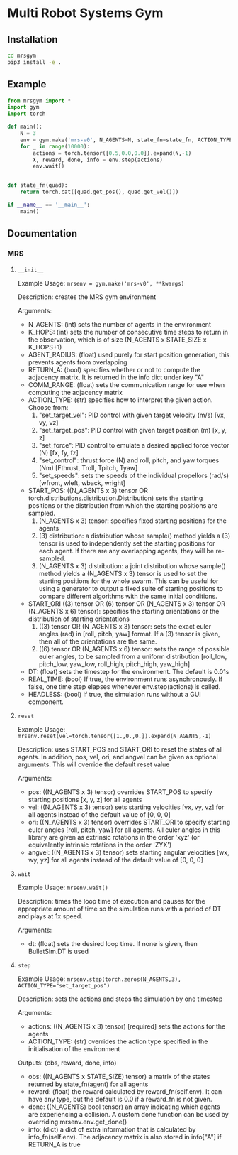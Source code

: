 # Multi Robot Systems Gym

## Installation
```bash
cd mrsgym
pip3 install -e .
```

## Example
```python
from mrsgym import *
import gym
import torch

def main():
	N = 3
	env = gym.make('mrs-v0', N_AGENTS=N, state_fn=state_fn, ACTION_TYPE='set_target_vel')
	for _ in range(10000):
		actions = torch.tensor([0.5,0.0,0.0]).expand(N,-1)
		X, reward, done, info = env.step(actions)
		env.wait()


def state_fn(quad):
	return torch.cat([quad.get_pos(), quad.get_vel()])

if __name__ == '__main__':
	main()
```

## Documentation

### MRS
1. `__init__`
	
	Example Usage: `mrsenv = gym.make('mrs-v0', **kwargs)`
	
	Description: creates the MRS gym environment
	
	Arguments:
	- N_AGENTS: (int) sets the number of agents in the environment
	- K_HOPS: (int) sets the number of consecutive time steps to return in the observation, which is of size (N_AGENTS x STATE_SIZE x K_HOPS+1)
	- AGENT_RADIUS: (float) used purely for start position generation, this prevents agents from overlapping
	- RETURN_A: (bool) specifies whether or not to compute the adjacency matrix. It is returned in the info dict under key "A"
	- COMM_RANGE: (float) sets the communication range for use when computing the adjacency matrix
	- ACTION_TYPE: (str) specifies how to interpret the given action. Choose from:
		1. "set_target_vel": PID control with given target velocity (m/s) [vx, vy, vz]
		2. "set_target_pos": PID control with given target position (m) [x, y, z]
		3. "set_force": PID control to emulate a desired applied force vector (N) [fx, fy, fz]
		4. "set_control": thrust force (N) and roll, pitch, and yaw torques (Nm) [Fthrust, Troll, Tpitch, Tyaw]
		5. "set_speeds": sets the speeds of the individual propellors (rad/s) [wfront, wleft, wback, wright]
	- START_POS: ((N_AGENTS x 3) tensor OR torch.distributions.distribution.Distribution) sets the starting positions or the distribution from which the starting positions are sampled.
		1. (N_AGENTS x 3) tensor: specifies fixed starting positions for the agents
		2. (3) distribution: a distribution whose sample() method yields a (3) tensor is used to independently set the starting positions for each agent. If there are any overlapping agents, they will be re-sampled.
		3. (N_AGENTS x 3) distribution: a joint distribution whose sample() method yields a (N_AGENTS x 3) tensor is used to set the starting positions for the whole swarm. This can be useful for using a generator to output a fixed suite of starting positions to compare different algorithms with the same initial conditions.
	- START_ORI ((3) tensor OR (6) tensor OR (N_AGENTS x 3) tensor OR (N_AGENTS x 6) tensor): specifies the starting orientations or the distribution of starting orientations
		1. ((3) tensor OR (N_AGENTS x 3) tensor: sets the exact euler angles (rad) in [roll, pitch, yaw] format. If a (3) tensor is given, then all of the orientations are the same.
		2. ((6) tensor OR (N_AGENTS x 6) tensor: sets the range of possible euler angles, to be sampled from a uniform distribution [roll_low, pitch_low, yaw_low, roll_high, pitch_high, yaw_high]
	- DT: (float) sets the timestep for the environment. The default is 0.01s
	- REAL_TIME: (bool) If true, the environment runs asynchronously. If false, one time step elapses whenever env.step(actions) is called.
	- HEADLESS: (bool) If true, the simulation runs without a GUI component.
	
2. `reset`
	
	Example Usage: `mrsenv.reset(vel=torch.tensor([1.,0.,0.]).expand(N_AGENTS,-1)`
	
	Description: uses START_POS and START_ORI to reset the states of all agents. In addition, pos, vel, ori, and angvel can be given as optional arguments. This will override the default reset value
	
	Arguments:
	- pos: ((N_AGENTS x 3) tensor) overrides START_POS to specify starting positions [x, y, z] for all agents
	- vel: ((N_AGENTS x 3) tensor) sets starting velocities [vx, vy, vz] for all agents instead of the default value of [0, 0, 0]
	- ori: ((N_AGENTS x 3) tensor) overrides START_ORI to specify starting euler angles [roll, pitch, yaw] for all agents. All euler angles in this library are given as extrinsic rotations in the order 'xyz' (or equivalently intrinsic rotations in the order 'ZYX')
	- angvel: ((N_AGENTS x 3) tensor) sets starting angular velocities [wx, wy, yz] for all agents instead of the default value of [0, 0, 0]
		
3. `wait`

	Example Usage: `mrsenv.wait()`
	
	Description: times the loop time of execution and pauses for the appropriate amount of time so the simulation runs with a period of DT and plays at 1x speed.
	
	Arguments:
	- dt: (float) sets the desired loop time. If none is given, then BulletSim.DT is used
		
4. `step`

	Example Usage: `mrsenv.step(torch.zeros(N_AGENTS,3), ACTION_TYPE="set_target_pos")`
	
	Description: sets the actions and steps the simulation by one timestep
	
	Arguments:
	- actions: ((N_AGENTS x 3) tensor) [required] sets the actions for the agents
	- ACTION_TYPE: (str) overrides the action type specified in the initialisation of the environment
	
	Outputs: (obs, reward, done, info)
	- obs: ((N_AGENTS x STATE_SIZE) tensor) a matrix of the states returned by state_fn(agent) for all agents
	- reward: (float) the reward calculated by reward_fn(self.env). It can have any type, but the default is 0.0 if a reward_fn is not given.
	- done: ((N_AGENTS) bool tensor) an array indicating which agents are experiencing a collision. A custom done function can be used by overriding mrsenv.env.get_done()
	- info: (dict) a dict of extra information that is calculated by info_fn(self.env). The adjacency matrix is also stored in info["A"] if RETURN_A is true
		
		
